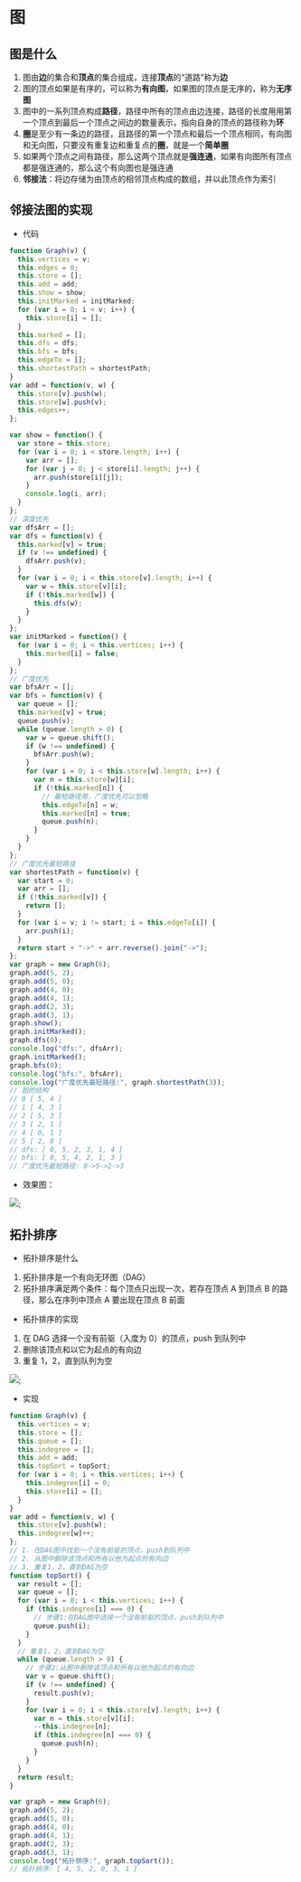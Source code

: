 # 图

## 图是什么

1. 图由**边**的集合和**顶点**的集合组成，连接**顶点**的“道路”称为**边**
2. 图的顶点如果是有序的，可以称为**有向图**，如果图的顶点是无序的，称为**无序图**
3. 图中的一系列顶点构成**路径**，路径中所有的顶点由边连接，路径的长度用用第一个顶点到最后一个顶点之间边的数量表示，指向自身的顶点的路径称为**环**
4. **圈**是至少有一条边的路径，且路径的第一个顶点和最后一个顶点相同，有向图和无向图，只要没有重复边和重复点的**圈**，就是一个**简单圈**
5. 如果两个顶点之间有路径，那么这两个顶点就是**强连通**，如果有向图所有顶点都是强连通的，那么这个有向图也是强连通
6. **邻接法**：将边存储为由顶点的相邻顶点构成的数组，并以此顶点作为索引

## 邻接法图的实现

- 代码

```js
function Graph(v) {
  this.vertices = v;
  this.edges = 0;
  this.store = [];
  this.add = add;
  this.show = show;
  this.initMarked = initMarked;
  for (var i = 0; i < v; i++) {
    this.store[i] = [];
  }
  this.marked = [];
  this.dfs = dfs;
  this.bfs = bfs;
  this.edgeTo = [];
  this.shortestPath = shortestPath;
}
var add = function(v, w) {
  this.store[v].push(w);
  this.store[w].push(v);
  this.edges++;
};

var show = function() {
  var store = this.store;
  for (var i = 0; i < store.length; i++) {
    var arr = [];
    for (var j = 0; j < store[i].length; j++) {
      arr.push(store[i][j]);
    }
    console.log(i, arr);
  }
};
// 深度优先
var dfsArr = [];
var dfs = function(v) {
  this.marked[v] = true;
  if (v !== undefined) {
    dfsArr.push(v);
  }
  for (var i = 0; i < this.store[v].length; i++) {
    var w = this.store[v][i];
    if (!this.marked[w]) {
      this.dfs(w);
    }
  }
};
var initMarked = function() {
  for (var i = 0; i < this.vertices; i++) {
    this.marked[i] = false;
  }
};
// 广度优先
var bfsArr = [];
var bfs = function(v) {
  var queue = [];
  this.marked[v] = true;
  queue.push(v);
  while (queue.length > 0) {
    var w = queue.shift();
    if (w !== undefined) {
      bfsArr.push(w);
    }
    for (var i = 0; i < this.store[w].length; i++) {
      var n = this.store[w][i];
      if (!this.marked[n]) {
        // 最短路径用，广度优先可以忽略
        this.edgeTo[n] = w;
        this.marked[n] = true;
        queue.push(n);
      }
    }
  }
};
// 广度优先最短路径
var shortestPath = function(v) {
  var start = 0;
  var arr = [];
  if (!this.marked[v]) {
    return [];
  }
  for (var i = v; i != start; i = this.edgeTo[i]) {
    arr.push(i);
  }
  return start + "->" + arr.reverse().join("->");
};
var graph = new Graph(6);
graph.add(5, 2);
graph.add(5, 0);
graph.add(4, 0);
graph.add(4, 1);
graph.add(2, 3);
graph.add(3, 1);
graph.show();
graph.initMarked();
graph.dfs(0);
console.log("dfs:", dfsArr);
graph.initMarked();
graph.bfs(0);
console.log("bfs:", bfsArr);
console.log("广度优先最短路径:", graph.shortestPath(3));
// 图的结构
// 0 [ 5, 4 ]
// 1 [ 4, 3 ]
// 2 [ 5, 3 ]
// 3 [ 2, 1 ]
// 4 [ 0, 1 ]
// 5 [ 2, 0 ]
// dfs: [ 0, 5, 2, 3, 1, 4 ]
// bfs: [ 0, 5, 4, 2, 1, 3 ]
// 广度优先最短路径: 0->5->2->3
```

- 效果图：

![](../pictures/Graph.png);

## 拓扑排序

- 拓扑排序是什么

1. 拓扑排序是一个有向无环图（DAG）
2. 拓扑排序满足两个条件：每个顶点只出现一次，若存在顶点 A 到顶点 B 的路径，那么在序列中顶点 A 要出现在顶点 B 前面

- 拓扑排序的实现

1. 在 DAG 选择一个没有前驱（入度为 0）的顶点，push 到队列中
2. 删除该顶点和以它为起点的有向边
3. 重复 1，2，直到队列为空

![](../pictures/DAG-topSort.png);

- 实现

```js
function Graph(v) {
  this.vertices = v;
  this.store = [];
  this.queue = [];
  this.indegree = [];
  this.add = add;
  this.topSort = topSort;
  for (var i = 0; i < this.vertices; i++) {
    this.indegree[i] = 0;
    this.store[i] = [];
  }
}
var add = function(v, w) {
  this.store[v].push(w);
  this.indegree[w]++;
};
// 1. 在DAG图中找到一个没有前驱的顶点，push到队列中
// 2. 从图中删除该顶点和所有以他为起点的有向边
// 3. 重复1，2，直到DAG为空
function topSort() {
  var result = [];
  var queue = [];
  for (var i = 0; i < this.vertices; i++) {
    if (this.indegree[i] === 0) {
      // 步骤1:在DAG图中选择一个没有前驱的顶点，push到队列中
      queue.push(i);
    }
  }
  // 重复1，2，直到DAG为空
  while (queue.length > 0) {
    // 步骤2:从图中删除该顶点和所有以他为起点的有向边
    var v = queue.shift();
    if (v !== undefined) {
      result.push(v);
    }
    for (var i = 0; i < this.store[v].length; i++) {
      var n = this.store[v][i];
      --this.indegree[n];
      if (this.indegree[n] === 0) {
        queue.push(n);
      }
    }
  }
  return result;
}

var graph = new Graph(6);
graph.add(5, 2);
graph.add(5, 0);
graph.add(4, 0);
graph.add(4, 1);
graph.add(2, 3);
graph.add(3, 1);
console.log("拓扑排序:", graph.topSort());
// 拓扑排序: [ 4, 5, 2, 0, 3, 1 ]
```
